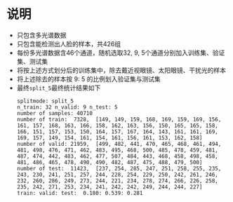 # 说明
- 只包含多光谱数据
- 只包含能检测出人脸的样本，共426组
- 每份多光谱数据含46个通道，随机选取32, 9, 5个通道分别加入训练集、验证集、测试集
- 将按上述方式划分后的训练集中，除去戴近视眼镜、太阳眼镜、干扰光的样本
- 将上述除去的样本按 9: 5 的比例划入验证集与测试集
- 最终`split_5`最终统计结果如下
    ```
    splitmode: split_5
    n_train: 32 n_valid: 9 n_test: 5
    number of samples: 40710
    number of train:  7328,  [149, 149, 159, 168, 169, 159, 169, 156, 161, 157, 168, 163, 166, 158, 162, 163, 156, 150, 165, 165, 158, 166, 151, 157, 153, 150, 164, 157, 167, 164, 143, 161, 161, 169, 169, 157, 149, 154, 161, 154, 161, 156, 161, 153, 162, 158]
    number of valid: 21959,  [499, 482, 441, 470, 465, 468, 461, 494, 481, 498, 476, 471, 462, 483, 495, 468, 500, 485, 478, 459, 481, 487, 474, 442, 483, 462, 477, 507, 484, 443, 468, 458, 498, 458, 481, 486, 465, 478, 490, 490, 482, 487, 475, 488, 479, 500]
    number of test:  11423,  [237, 254, 285, 247, 251, 258, 255, 235, 243, 230, 241, 251, 257, 244, 228, 254, 229, 250, 242, 261, 246, 232, 260, 286, 249, 273, 244, 221, 234, 278, 274, 266, 226, 258, 235, 242, 271, 253, 234, 241, 242, 242, 249, 244, 244, 227]
    train: valid: test:  0.180: 0.539: 0.281
    ```
